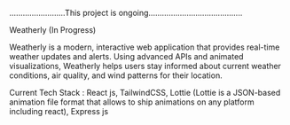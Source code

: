 .........................This project is ongoing..........................................

Weatherly (In Progress)

Weatherly is a modern, interactive web application that provides real-time weather updates and alerts. Using advanced APIs and animated visualizations, Weatherly helps users stay informed about current weather conditions, air quality, and wind patterns for their location.

Current Tech Stack : React js, TailwindCSS, Lottie (Lottie is a JSON-based animation file format that allows to ship animations on any platform including react), Express js
